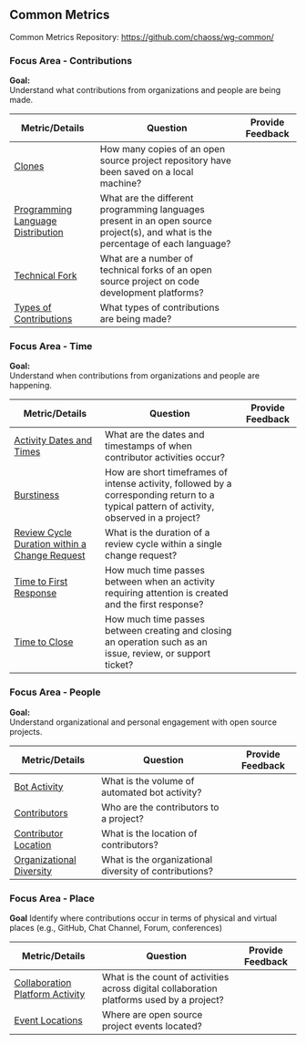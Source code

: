 ## Common Metrics
Common Metrics Repository: https://github.com/chaoss/wg-common/

### Focus Area - Contributions  

**Goal:**  
Understand what contributions from organizations and people are being made.

<div>
<table>
  <thead><tr><th>Metric/Details</th><th>Question</th><th>Provide Feedback</th></tr></thead>
<tbody>
  <tr><td><a href="https://chaoss.community/metric-clones/">Clones</a></td><td>How many copies of an open source project repository have been saved on a local machine?</td><td></td></tr>
  <tr><td><a href="https://chaoss.community/metric-programming-language-distribution/">Programming Language Distribution</a></td><td>What are the different programming languages present in an open source project(s), and what is the percentage of each language?</td><td></td></tr>
  <tr><td><a href="https://chaoss.community/metric-technical-fork/">Technical Fork</a></td><td>What are a number of technical forks of an open source project on code development platforms?</td><td></td></tr>
  <tr><td><a href="https://chaoss.community/metric-types-of-contributions/">Types of Contributions</a></td><td>What types of contributions are being made?</td><td></td></tr>

</tbody>
</table>
</div>

### Focus Area - Time  

**Goal:**  
Understand when contributions from organizations and people are happening.  

<div>
<table>
  <thead><tr><th>Metric/Details</th><th>Question</th><th>Provide Feedback</th></tr></thead>
<tbody>
  <tr><td><a href="https://chaoss.community/metric-activity-dates-and-times/">Activity Dates and Times</a></td><td>What are the dates and timestamps of when contributor activities occur?</td><td></td></tr>
  <tr><td><a href="https://chaoss.community/metric-burstiness/">Burstiness</a></td><td>How are short timeframes of intense activity, followed by a corresponding return to a typical pattern of activity, observed in a project?</td><td></td></tr>
  <tr><td><a href="https://chaoss.community/metric-review-cycle-duration-within-a-change-request/">Review Cycle Duration within a Change Request</a></td><td>What is the duration of a review cycle within a single change request?</td><td></td></tr>
  <tr><td><a href="https://chaoss.community/metric-time-to-first-response/">Time to First Response</a></td><td>How much time passes between when an activity requiring attention is created and the first response?</td><td></td></tr>
    <tr><td><a href="https://chaoss.community/metric-time-to-close/">Time to Close</a></td><td>How much time passes between creating and closing an operation such as an issue, review, or support ticket?</td><td></td></tr>
</tbody>
</table>
</div>

### Focus Area - People  

**Goal:**  
Understand organizational and personal engagement with open source projects.  

<div>
<table>
  <thead><tr><th>Metric/Details</th><th>Question</th><th>Provide Feedback</th></tr></thead>
<tbody>
  <tr><td><a href="https://chaoss.community/metric-bot-activity/">Bot Activity</a></td><td>What is the volume of automated bot activity?</td><td></td></tr>
  <tr><td><a href="https://chaoss.community/metric-contributors/">Contributors</a></td><td>Who are the contributors to a project?</td><td></td></tr>
    <tr><td><a href="https://chaoss.community/metric-contributor-location/">Contributor Location</a></td><td>What is the location of contributors?</td><td></td></tr>
  <tr><td><a href="https://chaoss.community/metric-organizational-diversity/">Organizational Diversity</a></td><td>What is the organizational diversity of contributions?</td><td></td></tr>
</tbody>
</table>
</div>

### Focus Area - Place  

**Goal**
Identify where contributions occur in terms of physical and virtual places (e.g., GitHub, Chat Channel, Forum, conferences)

<div>
<table>
  <thead><tr><th>Metric/Details</th><th>Question</th><th>Provide Feedback</th></tr></thead>
<tbody>
  <tr><td><a href="https://chaoss.community/metric-collaboration-platform-activity/">Collaboration Platform Activity</a></td><td>What is the count of activities across digital collaboration platforms used by a project?</td><td></td></tr>
  <tr><td><a href="https://chaoss.community/metric-event-locations/">Event Locations</a></td><td>Where are open source project events located?</td><td></td></tr>
</tbody>
</table>
</div>
